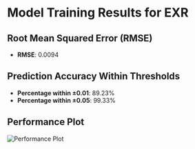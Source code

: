 # Model Training Results for EXR

## Root Mean Squared Error (RMSE)
- **RMSE**: 0.0094

## Prediction Accuracy Within Thresholds
- **Percentage within ±0.01**: 89.23%
- **Percentage within ±0.05**: 99.33%

## Performance Plot
![Performance Plot](../imgs/EXR.png)

